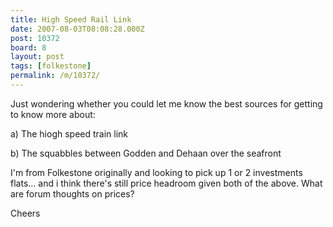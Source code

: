 ```yaml
---
title: High Speed Rail Link
date: 2007-08-03T08:08:28.000Z
post: 10372
board: 8
layout: post
tags: [folkestone]
permalink: /m/10372/
---
```

Just wondering whether you could let me know the best sources for getting to know more about:

a) The hiogh speed train link

b) The squabbles between Godden and Dehaan over the seafront

I'm from Folkestone originally and looking to pick up 1 or 2 investments flats... and i think there's still price headroom given both of the above. What are forum thoughts on prices?

Cheers
